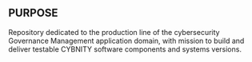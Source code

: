 ## PURPOSE
Repository dedicated to the production line of the cybersecurity Governance Management application domain, with mission to build and deliver testable CYBNITY software components and systems versions.
